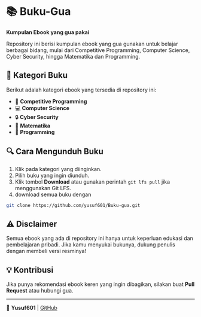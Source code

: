 # 📚 Buku-Gua  
**Kumpulan Ebook yang gua pakai**  

Repository ini berisi kumpulan ebook yang gua gunakan untuk belajar berbagai bidang, mulai dari Competitive Programming, Computer Science, Cyber Security, hingga Matematika dan Programming.  

## 📂 Kategori Buku  
Berikut adalah kategori ebook yang tersedia di repository ini:  
- 📘 **Competitive Programming**  
- 💻 **Computer Science**  
- 🔒 **Cyber Security**  
- 🧮 **Matematika**  
- 💾 **Programming**  

## 🔍 Cara Mengunduh Buku  
1. Klik pada kategori yang diinginkan.  
2. Pilih buku yang ingin diunduh.  
3. Klik tombol **Download** atau gunakan perintah `git lfs pull` jika menggunakan Git LFS.  
4. download semua buku dengan
```bash
git clone https://github.com/yusuf601/Buku-gua.git
```
## ⚠️ Disclaimer  
Semua ebook yang ada di repository ini hanya untuk keperluan edukasi dan pembelajaran pribadi. Jika kamu menyukai bukunya, dukung penulis dengan membeli versi resminya!  

## 💡 Kontribusi  
Jika punya rekomendasi ebook keren yang ingin dibagikan, silakan buat **Pull Request** atau hubungi gua.  

---

📌 **Yusuf601** | [GitHub](https://github.com/yusuf601)  
